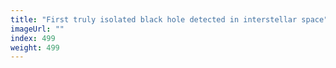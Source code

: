 ```yaml
---
title: "First truly isolated black hole detected in interstellar space"
imageUrl: ""
index: 499
weight: 499
---
```

